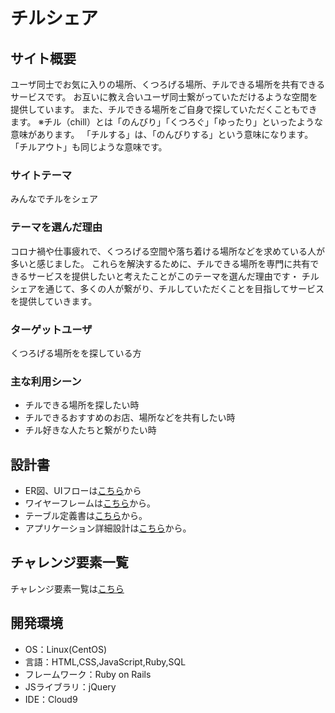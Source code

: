 # チルシェア

## サイト概要
ユーザ同士でお気に入りの場所、くつろげる場所、チルできる場所を共有できるサービスです。
お互いに教え合いユーザ同士繋がっていただけるような空間を提供しています。
また、チルできる場所をご自身で探していただくこともできます。
※チル（chill）とは「のんびり」「くつろぐ」「ゆったり」といったような意味があります。
 「チルする」は、「のんびりする」という意味になります。「チルアウト」も同じような意味です。

### サイトテーマ
みんなでチルをシェア

### テーマを選んだ理由
コロナ禍や仕事疲れで、くつろげる空間や落ち着ける場所などを求めている人が多いと感じました。
これらを解決するために、チルできる場所を専門に共有できるサービスを提供したいと考えたことがこのテーマを選んだ理由です・
チルシェアを通じて、多くの人が繋がり、チルしていただくことを目指してサービスを提供していきます。


### ターゲットユーザ
くつろげる場所をを探している方

### 主な利用シーン
- チルできる場所を探したい時
- チルできるおすすめのお店、場所などを共有したい時
- チル好きな人たちと繋がりたい時

## 設計書
- ER図、UIフローは[こちら](https://app.diagrams.net/#G1JlG0cAztG1R3AVvn6L-hiEJlTD2eZs1u)から
- ワイヤーフレームは[こちら](https://app.diagrams.net/#G11gnGDfxObVigI9k_4xaV6LrOaoS_FV9Z)から。
- テーブル定義書は[こちら](https://docs.google.com/spreadsheets/d/1RkerxcOqS9flLZwk0_KIfC3gCwV3CWJdKvtrYucquuM/edit?usp=sharing)から。
- アプリケーション詳細設計は[こちら](https://docs.google.com/spreadsheets/d/1giIzAuMZTE43dv1w4r3wBVpKDDGtxPZ4vFZt1puXDsw/edit?usp=sharing)から。

## チャレンジ要素一覧
チャレンジ要素一覧は[こちら](https://docs.google.com/spreadsheets/d/1VKaLuJH5Ro_iB7kOVr0D30yH0FMGL-h1geXoN1SuSVA/edit#gid=0)

## 開発環境
- OS：Linux(CentOS)
- 言語：HTML,CSS,JavaScript,Ruby,SQL
- フレームワーク：Ruby on Rails
- JSライブラリ：jQuery
- IDE：Cloud9